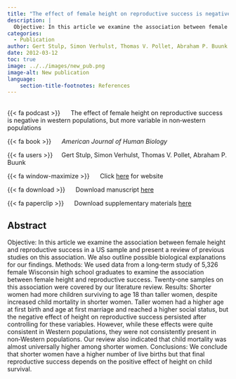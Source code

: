 ```yaml
---
title: "The effect of female height on reproductive success is negative in western populations, but more variable in non‐western populations"
description: |
  Objective: In this article we examine the association between female height and reproductive success in a US sample and present a review of previous studies on this association. We also outline possible biological explanations for our findings. Methods: We used data from a long‐term study of 5,326 female Wisconsin high school graduates to examine the association between female height and reproductive success. Twenty‐one samples on this association were covered by our literature review. Results: Shorter women had more children surviving to age 18 than taller women, despite increased child mortality in shorter women. Taller women had a higher age at first birth and age at first marriage and reached a higher social status, but the negative effect of height on reproductive success persisted after controlling for these variables. However, while these effects were quite consistent in Western populations, they were not consistently present in non‐Western populations. Our review also indicated that child mortality was almost universally higher among shorter women. Conclusions: We conclude that shorter women have a higher number of live births but that final reproductive success depends on the positive effect of height on child survival. 
categories:
  - Publication
author: Gert Stulp, Simon Verhulst, Thomas V. Pollet, Abraham P. Buunk
date: 2012-03-12
toc: true
image: ../../images/new_pub.png
image-alt: New publication
language: 
    section-title-footnotes: References
---
```



<br>
{{< fa podcast >}} &nbsp;&nbsp;&nbsp;&nbsp; The effect of female height on reproductive success is negative in western populations, but more variable in non‐western populations

{{< fa book >}} &nbsp;&nbsp;&nbsp;&nbsp; *American Journal of Human Biology*

{{< fa users >}} &nbsp;&nbsp;&nbsp; Gert Stulp, Simon Verhulst, Thomas V. Pollet, Abraham P. Buunk

{{< fa window-maximize >}} &nbsp;&nbsp;&nbsp;&nbsp; Click [here](https://onlinelibrary.wiley.com/doi/full/10.1002/ajhb.22252) for website

{{< fa download >}} &nbsp;&nbsp;&nbsp;&nbsp; Download manuscript [here](../../pdf/2012_Stulp_et_al_AJHB_Female_Height.pdf)

{{< fa paperclip >}} &nbsp;&nbsp;&nbsp;&nbsp; Download supplementary materials [here](../../pdf/2012_Stulp_et_al_AJHB_Female_Height_ESM.doc)


## Abstract

Objective: In this article we examine the association between female height and reproductive success in a US sample and present a review of previous studies on this association. We also outline possible biological explanations for our findings. Methods: We used data from a long‐term study of 5,326 female Wisconsin high school graduates to examine the association between female height and reproductive success. Twenty‐one samples on this association were covered by our literature review. Results: Shorter women had more children surviving to age 18 than taller women, despite increased child mortality in shorter women. Taller women had a higher age at first birth and age at first marriage and reached a higher social status, but the negative effect of height on reproductive success persisted after controlling for these variables. However, while these effects were quite consistent in Western populations, they were not consistently present in non‐Western populations. Our review also indicated that child mortality was almost universally higher among shorter women. Conclusions: We conclude that shorter women have a higher number of live births but that final reproductive success depends on the positive effect of height on child survival.
